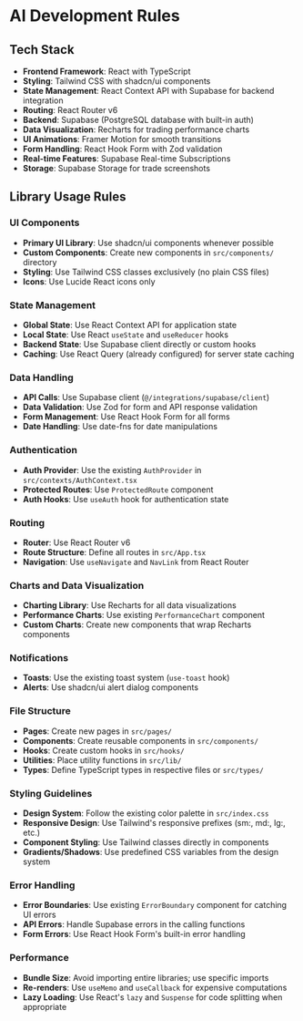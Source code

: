 # AI Development Rules

## Tech Stack

- **Frontend Framework**: React with TypeScript
- **Styling**: Tailwind CSS with shadcn/ui components
- **State Management**: React Context API with Supabase for backend integration
- **Routing**: React Router v6
- **Backend**: Supabase (PostgreSQL database with built-in auth)
- **Data Visualization**: Recharts for trading performance charts
- **UI Animations**: Framer Motion for smooth transitions
- **Form Handling**: React Hook Form with Zod validation
- **Real-time Features**: Supabase Real-time Subscriptions
- **Storage**: Supabase Storage for trade screenshots

## Library Usage Rules

### UI Components
- **Primary UI Library**: Use shadcn/ui components whenever possible
- **Custom Components**: Create new components in `src/components/` directory
- **Styling**: Use Tailwind CSS classes exclusively (no plain CSS files)
- **Icons**: Use Lucide React icons only

### State Management
- **Global State**: Use React Context API for application state
- **Local State**: Use React `useState` and `useReducer` hooks
- **Backend State**: Use Supabase client directly or custom hooks
- **Caching**: Use React Query (already configured) for server state caching

### Data Handling
- **API Calls**: Use Supabase client (`@/integrations/supabase/client`)
- **Data Validation**: Use Zod for form and API response validation
- **Form Management**: Use React Hook Form for all forms
- **Date Handling**: Use date-fns for date manipulations

### Authentication
- **Auth Provider**: Use the existing `AuthProvider` in `src/contexts/AuthContext.tsx`
- **Protected Routes**: Use `ProtectedRoute` component
- **Auth Hooks**: Use `useAuth` hook for authentication state

### Routing
- **Router**: Use React Router v6
- **Route Structure**: Define all routes in `src/App.tsx`
- **Navigation**: Use `useNavigate` and `NavLink` from React Router

### Charts and Data Visualization
- **Charting Library**: Use Recharts for all data visualizations
- **Performance Charts**: Use existing `PerformanceChart` component
- **Custom Charts**: Create new components that wrap Recharts components

### Notifications
- **Toasts**: Use the existing toast system (`use-toast` hook)
- **Alerts**: Use shadcn/ui alert dialog components

### File Structure
- **Pages**: Create new pages in `src/pages/`
- **Components**: Create reusable components in `src/components/`
- **Hooks**: Create custom hooks in `src/hooks/`
- **Utilities**: Place utility functions in `src/lib/`
- **Types**: Define TypeScript types in respective files or `src/types/`

### Styling Guidelines
- **Design System**: Follow the existing color palette in `src/index.css`
- **Responsive Design**: Use Tailwind's responsive prefixes (sm:, md:, lg:, etc.)
- **Component Styling**: Use Tailwind classes directly in components
- **Gradients/Shadows**: Use predefined CSS variables from the design system

### Error Handling
- **Error Boundaries**: Use existing `ErrorBoundary` component for catching UI errors
- **API Errors**: Handle Supabase errors in the calling functions
- **Form Errors**: Use React Hook Form's built-in error handling

### Performance
- **Bundle Size**: Avoid importing entire libraries; use specific imports
- **Re-renders**: Use `useMemo` and `useCallback` for expensive computations
- **Lazy Loading**: Use React's `lazy` and `Suspense` for code splitting when appropriate